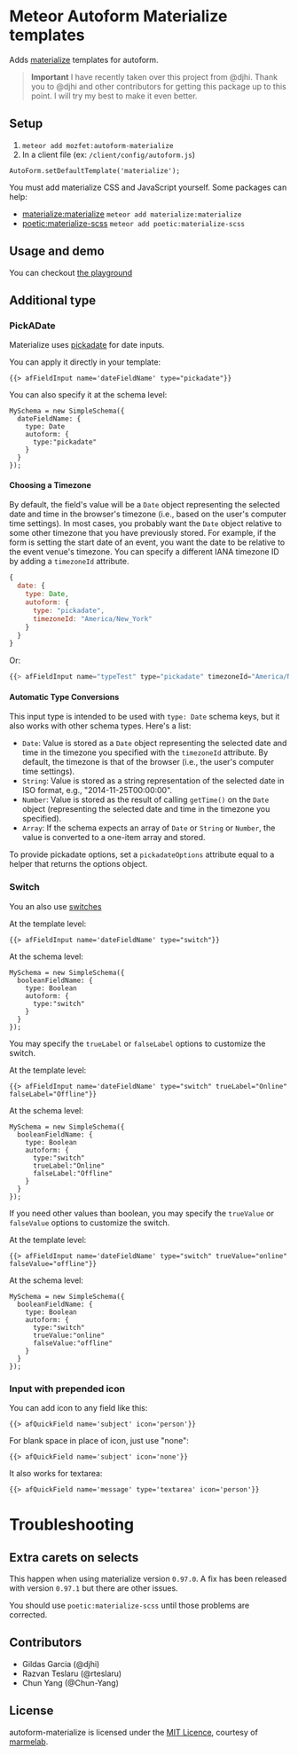 Meteor Autoform Materialize templates
=========================
Adds [materialize](http://materializecss.com/) templates for autoform.

> **Important** I have recently taken over this project from @djhi. Thank you to @djhi and other contributors for getting this package up to this point. I will try my best to make it even better.

## Setup

1. `meteor add mozfet:autoform-materialize`
2. In a client file (ex: `/client/config/autoform.js`)
  ```
  AutoForm.setDefaultTemplate('materialize');
  ```

You must add materialize CSS and JavaScript yourself. Some packages can help:

- [materialize:materialize](https://atmospherejs.com/materialize/materialize) `meteor add materialize:materialize`
- [poetic:materialize-scss](https://atmospherejs.com/poetic/materialize-scss) `meteor add poetic:materialize-scss`

## Usage and demo

You can checkout [the playground](https://github.com/mozfet/meteor-autoform-materialize-playground)

## Additional type

### PickADate
Materialize uses [pickadate](https://github.com/amsul/pickadate.js) for date inputs.

You can apply it directly in your template:

```
{{> afFieldInput name='dateFieldName' type="pickadate"}}
```

You can also specify it at the schema level:
```
MySchema = new SimpleSchema({
  dateFieldName: {
    type: Date
    autoform: {
      type:"pickadate"
    }
  }
});
```
#### Choosing a Timezone

By default, the field's value will be a `Date` object representing the selected date and time in the browser's timezone (i.e., based on the user's computer time settings). In most cases, you probably want the `Date` object relative to some other timezone that you have previously stored. For example, if the form is setting the start date of an event, you want the date to be relative to the event venue's timezone. You can specify a different IANA timezone ID by adding a `timezoneId` attribute.

```js
{
  date: {
    type: Date,
    autoform: {
      type: "pickadate",
      timezoneId: "America/New_York"
    }
  }
}
```

Or:

```js
{{> afFieldInput name="typeTest" type="pickadate" timezoneId="America/New_York"}}
```

#### Automatic Type Conversions

This input type is intended to be used with `type: Date` schema keys, but it also works with other schema types. Here's a list:

* `Date`: Value is stored as a `Date` object representing the selected date and time in the timezone you specified with the `timezoneId` attribute. By default, the timezone is that of the browser (i.e., the user's computer time settings).
* `String`: Value is stored as a string representation of the selected date in ISO format, e.g., "2014-11-25T00:00:00".
* `Number`: Value is stored as the result of calling `getTime()` on the `Date` object (representing the selected date and time in the timezone you specified).
* `Array`: If the schema expects an array of `Date` or `String` or `Number`, the value is converted to a one-item array and stored.

To provide pickadate options, set a `pickadateOptions` attribute equal to a helper that returns the options object.

### Switch

You an also use [switches](http://materializecss.com/forms.html#switches)

At the template level:
```
{{> afFieldInput name='dateFieldName' type="switch"}}
```

At the schema level:
```
MySchema = new SimpleSchema({
  booleanFieldName: {
    type: Boolean
    autoform: {
      type:"switch"
    }
  }
});
```

You may specify the `trueLabel` or `falseLabel` options to customize the switch.

At the template level:
```
{{> afFieldInput name='dateFieldName' type="switch" trueLabel="Online" falseLabel="Offline"}}
```

At the schema level:
```
MySchema = new SimpleSchema({
  booleanFieldName: {
    type: Boolean
    autoform: {
      type:"switch"
      trueLabel:"Online"
      falseLabel:"Offline"
    }
  }
});
```
If you need other values than boolean, you may specify the `trueValue` or `falseValue` options to customize the switch.

At the template level:
```
{{> afFieldInput name='dateFieldName' type="switch" trueValue="online" falseValue="offline"}}
```

At the schema level:
```
MySchema = new SimpleSchema({
  booleanFieldName: {
    type: Boolean
    autoform: {
      type:"switch"
      trueValue:"online"
      falseValue:"offline"
    }
  }
});
```

### Input with prepended icon
You can add icon to any field like this:
```
{{> afQuickField name='subject' icon='person'}}
```
For blank space in place of icon, just use "none":
```
{{> afQuickField name='subject' icon='none'}}
```

It also works for textarea:
```
{{> afQuickField name='message' type='textarea' icon='person'}}
```

# Troubleshooting

## Extra carets on selects

This happen when using materialize version `0.97.0`. A fix has been released with version `0.97.1` but there are other issues.

You should use `poetic:materialize-scss` until those problems are corrected.

## Contributors
- Gildas Garcia (@djhi)
- Razvan Teslaru (@rteslaru)
- Chun Yang (@Chun-Yang)

## License
autoform-materialize is licensed under the [MIT Licence](LICENSE), courtesy of [marmelab](http://marmelab.com).
